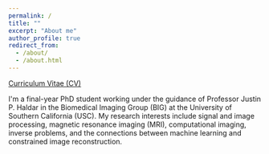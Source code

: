 ```yaml
---
permalink: /
title: ""
excerpt: "About me"
author_profile: true
redirect_from: 
  - /about/
  - /about.html
---
```


[Curriculum Vitae (CV)](https://ralobos.github.io/files/CV_RLOBOS_APRIL2022.pdf)

I'm a final-year PhD student working under the guidance of Professor Justin P. Haldar in the Biomedical Imaging Group (BIG) at the University of Southern California (USC). My research interests include signal and image processing, magnetic resonance imaging (MRI), computational imaging, inverse problems, and the connections between machine learning and constrained image reconstruction.
